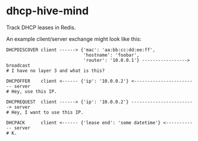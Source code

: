 # dhcp-hive-mind
Track DHCP leases in Redis.

An example client/server exchange might look like this:
```
DHCPDISCOVER client ------> {'mac': 'aa:bb:cc:dd:ee:ff',
                             'hostname': 'foobar',
                             'router': '10.0.0.1'} -----------------> broadcast
# I have no layer 3 and what is this?

DHCPOFFER    client <------ {'ip': '10.0.0.2'} <------------------------ server
# Hey, use this IP.

DHCPREQUEST  client ------> {'ip': '10.0.0.2'} ------------------------> server
# Hey, I want to use this IP.

DHCPACK      client <------ {'lease end': 'some datetime'} <------------ server
# K.
```
